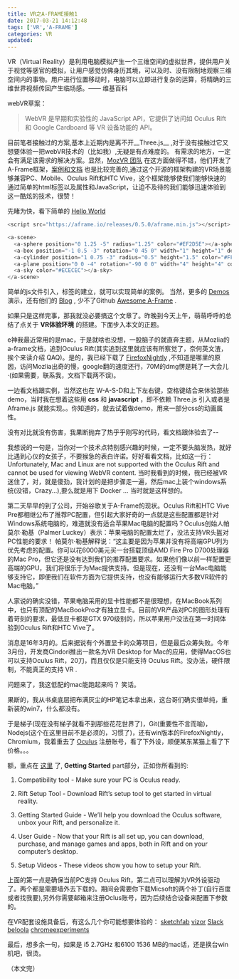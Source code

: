 ```yaml
---
title: VR之A-FRAME接触1
date: 2017-03-21 14:12:48
tags: ['VR','A-FRAME']
categories: VR
updated:
---
```

VR（Virtual Reality）是利用电脑模拟产生一个三维空间的虚拟世界，提供用户关于视觉等感官的模拟，让用户感觉仿佛身历其境，可以及时、没有限制地观察三维空间内的事物。用户进行位置移动时，电脑可以立即进行复杂的运算，将精确的三维世界视频传回产生临场感。—— 维基百科

<!-- more -->
webVR草案：
  > WebVR 是早期和实验性的 JavaScript API，它提供了访问如 Oculus Rift 和 Google Cardboard 等 VR 设备功能的 API。

目前笔者接触过的方案,基本上近期内是离不开__Three.js__ ,对于没有接触过它又想要体验一把webVR技术的（比如我）,无疑是有点难度的。
有需求的地方，一定会有满足该需求的解决方案。显然，[MozVR 团队](https://mozvr.com/#team) 在这方面做得不错，他们开发了A-Frame框架，[案例和文档](https://aframe.io/) 也是比较完善的,通过这个开源的框架构建的VR场景能够兼容PC、Mobile、Oculus Rift和HTC Vive，这个框架能够使我们能够快速的通过简单的html标签以及属性和JavaScript，让迫不及待的我们能够迅速体验到这一酷炫的技术，很赞！

先睹为快，看下简单的 [Hello World](http://codepen.io/mozvr/pen/BjygdO/) 
```javascript
<script src="https://aframe.io/releases/0.5.0/aframe.min.js"></script>

<a-scene>
  <a-sphere position="0 1.25 -5" radius="1.25" color="#EF2D5E"></a-sphere>
  <a-box position="-1 0.5 -3" rotation="0 45 0" width="1" height="1" depth="1" color="#4CC3D9"></a-box>
  <a-cylinder position="1 0.75 -3" radius="0.5" height="1.5" color="#FFC65D"></a-cylinder>
  <a-plane position="0 0 -4" rotation="-90 0 0" width="4" height="4" color="#7BC8A4"></a-plane>
  <a-sky color="#ECECEC"></a-sky>
</a-scene>
```
简单的js文件引入，标签的建立，就可以实现简单的案例。
当然，更多的 [Demos](https://aframe.io/) 演示，还有他们的 [Blog](https://aframe.io/blog/) , 少不了Github [Awesome A-Frame](https://github.com/aframevr/awesome-aframe) .

如果只是这样完事，那我就没必要搞这个文章了。昨晚到今天上午，萌萌呼呼的总结了点关于 __VR体验环境__ 的搭建。下面步入本文的正题。

e神我最近常用的是mac，于是就啥也没想，一股脑子的就直奔主题，从Mozlia的a-frame文档，追到Oculus Rift(其实追到这里就应该有所察觉了，奈何英文渣，挨个来读介绍 QAQ)。是的，我已经下载了 [FirefoxNightly](https://www.mozilla.org/zh-CN/firefox/channel/desktop/#nightly) ,不知道是哪里的原因，访问Mozlia出奇的慢，google翻的速度还行，70M的dmg愣是耗了一大会儿·(如果需要，联系我，文档下载两不误)。

一边看文档跟实例，当然这也在 W-A-S-D和上下左右键，空格键结合来体验那些demo，当时我在想着这些用 __css__ 和 __javascript__ ，即不依赖 Three.js 引入或者是 Aframe.js 就能实现。。你知道的，就去试着做demo，用来一部分css的动画属性。

没有对比就没有伤害，我果断抛弃了热乎乎刚写的代码，看文档跟体验去了--

我想说的一句是，当你对一个技术点特别感兴趣的时候，一定不要头脑发热，就好比遇到心仪的女孩子，不要猴急的表白许诺。好好看看文档，比如这一行：
  Unfortunately, Mac and Linux are not supported with the Oculus Rift and cannot be used for viewing WebVR content.
当时我看到的时候，我已经被VR迷住了，对，就是傻劲，我计划的是把步骤走一遍，然后mac上装个windows系统(没错，Crazy...),要么就是用下 Docker ... 当时就是这样想的。

第二天早早的到了公司，开始谷歌关于A-Frame的现状。Oculus Rift和HTC Vive Pre都相继公布了推荐PC配置，但引起大家好奇的一点就是这些配置都是针对Windows系统电脑的，难道就没有适合苹果Mac电脑的配置吗？Oculus创始人帕莫尔·勒基（Palmer Luckey）表示：苹果电脑的配置太烂了，没法支持VR头盔对PC性能的要求！ 帕莫尔·勒基解释说：“这主要是因为苹果并没有将高端GPU列为优先考虑的配置。你可以花6000美元买一台搭载顶级AMD Fire Pro D700处理器的Mac Pro，但它还是没有达到我们的推荐配置要求。如果他们像以前一样配置更高端的GPU，我们将很乐于为Mac提供支持。但是现在，还没有一台Mac电脑能够支持它，即便我们在软件方面为它提供支持，也没有能够运行大多数VR软件的Mac电脑。”

人家说的确实没错，苹果电脑采用的显卡性能都不是很理想，在MacBook系列中，也只有顶配的MacBookPro才有独立显卡。目前的VR产品对PC的图形处理有着苛刻的要求，最低显卡都是GTX 970级别的，所以苹果用户没法在第一时间体验到Oculus Rift和HTC Vive了。

消息是16年3月的。后来据说有个外置显卡的众筹项目，但是最后众筹失败。今年3月份，开发商Cindori推出一款名为VR Desktop for Mac的应用，使得MacOS也可以支持Oculus Rift，20刀，而且仅仅是只能支持 Oculus Rift。没办法，硬件限制，不能真正的支持 VR .

问题来了，我这低配的mac能跑起来吗？ 笑话。

果断的，我从书桌底层把布满灰尘的HP笔记本拿出来，这台哥们确实很单纯，重新装的win7，什么都没有。

于是梯子(现在没有梯子就看不到那些花花世界了)，Git(重要性不言而喻)，Nodejs(这个在这里目前不是必须的，习惯了)，还有win版本的FirefoxNightly，Chromium，我着重去了 [Oculus](https://www.oculus.com) 注册账号，看了下外设，顺便某东某猫上看了下价格。。。

额，重点在 [这里](https://secure.oculus.com/my/rift/) 了, __Getting Started__ part部分，正如你所看到的:
  1. Compatibility tool - Make sure your PC is Oculus ready.

  2. Rift Setup Tool - Download Rift’s setup tool to get started in virtual reality.

  3. Getting Started Guide - We’ll help you download the Oculus software, unbox your Rift, and personalize it.

  4. User Guide - Now that your Rift is all set up, you can download, purchase, and manage games and apps, both in Rift and on your computer’s desktop.

  5. Setup Videos - These videos show you how to setup your Rift.

上面的第一点是确保当前PC支持 Oculus Rift，第二点可以理解为VR外设驱动了。两个都是需要墙外去下载的。期间会需要你下载Micsoft的两个补丁(自行百度或者找我要),另外你需要邮箱来注册Oclus账号，因为后续结合设备来配置下参数的。

在VR配套设施具备后，有这么几个你可能想要体验的：
[sketchfab](https://sketchfab.com/)   [vizor](http://vizor.io/)   [Slack](https://webvr.rocks/slack) 
[beloola](https://www.beloola.com/)   [chromeexperiments](http://vr.chromeexperiments.com/)

最后，想多余一句，如果是 i5 2.7GHz 和6100 1536 MB的mac话，还是换台win机吧，很烫。

（本文完）
